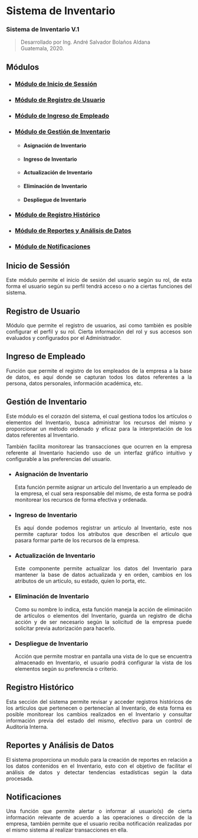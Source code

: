 # Sistema de Inventario

### Sistema de Inventario V.1
>Desarrollado por Ing. André Salvador Bolaños Aldana  
Guatemala, 2020.

## Módulos

- ### [Módulo de Inicio de Sessión](#Inicio-de-Sessión)
- ### [Módulo de Registro de Usuario](#Registro-de-Usuario)
- ### [Módulo de Ingreso de Empleado](#Ingreso-de-Empleado)
- ### [Módulo de Gestión de Inventario](#Gestión-de-Inventario)
    - #### Asignación de Inventario
    - #### Ingreso de Inventario
    - #### Actualización de Inventario
    - #### Eliminación de Inventario
    - #### Despliegue de Inventario
- ### [Módulo de Registro Histórico](#Registro-Histórico)
- ### [Módulo de Reportes y Análisis de Datos](#Reportes-y-Análisis-de-Datos)
- ### [Módulo de Notificaciones](#Notificaciones)

<div style="text-align:justify">

## Inicio de Sessión

Este módulo permite el inicio de sesión del usuario según su rol, de esta forma el usuario según su perfil tendrá acceso o no a ciertas funciones del sistema.

## Registro de Usuario

Módulo que permite el registro de usuarios, asi como también es posible configurar el perfil y su rol. Cierta información del rol y sus accesos son evaluados y configurados por el Administrador.

## Ingreso de Empleado

Función que permite el registro de los empleados de la empresa a la base de datos, es aquí donde se capturan todos los datos referentes a la persona, datos personales, información académica, etc.

## Gestión de Inventario

Este módulo es el corazón del sistema, el cual gestiona todos los artículos o elementos del Inventario, busca administrar los recursos del mismo y proporcionar un método ordenado y eficaz para la interpretación de los datos referentes al Inventario.

También facilita monitorear las transacciones que ocurren en la empresa referente al Inventario haciendo uso de un interfaz gráfico intuitivo y configurable a las preferencias del usuario.

- ### Asignación de Inventario

    Esta función permite asignar un articulo del Inventario a un empleado de la empresa, el cual sera responsable del mismo, de esta forma se podrá monitorear los recursos de forma efectiva y ordenada.

- ### Ingreso de Inventario

    Es aquí donde podemos registrar un articulo al Inventario, este nos permite capturar todos los atributos que describen el articulo que pasara formar parte de los recursos de la empresa.

- ### Actualización de Inventario

    Este componente permite actualizar los datos del Inventario para mantener la base de datos actualizada y en orden, cambios en los atributos de un articulo, su estado, quien lo porta, etc.

- ### Eliminación de Inventario

    Como su nombre lo indica, esta función maneja la acción de eliminación de artículos o elementos del Inventario, guarda un registro de dicha acción y de ser necesario según la solicitud de la empresa puede solicitar previa autorización para hacerlo.

- ### Despliegue de Inventario

    Acción que permite mostrar en pantalla una vista de lo que se encuentra almacenado en Inventario, el usuario podrá configurar la vista de los elementos según su preferencia o criterio.

## Registro Histórico

Esta sección del sistema permite revisar y acceder registros históricos de los artículos que pertenecen o pertenecían al Inventario, de esta forma es posible monitorear los cambios realizados en el Inventario y consultar información previa del estado del mismo, efectivo para un control de Auditoria Interna.

## Reportes y Análisis de Datos

El sistema proporciona un modulo para la creación de reportes en relación a los datos contenidos en el Inventario, esto con el objetivo de facilitar el análisis de datos y detectar tendencias estadísticas según la data procesada.

## Notificaciones

Una función que permite alertar o informar al usuario(s) de cierta información relevante de acuerdo a las operaciones o dirección de la empresa, también permite que el usuario reciba notificación realizadas por el mismo sistema al realizar transacciones en ella.


</div>